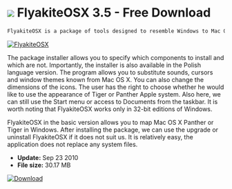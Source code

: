 # ![](https://cdn.softexe.net/static/icon/win.gif) FlyakiteOSX 3.5 - Free Download

```sh
FlyakiteOSX is a package of tools designed to resemble Windows to Mac OS X. It is dedicated mainly for Windows XP, but it can also be used in newer versions of the system.
```
[![FlyakiteOSX](https://gallery.dpcdn.pl/imgc/Tools/1116/g_-_420x350_1.5_-_x20100923172242.JPG)](https://softexe.net/win/system/archive-programs/flyakiteosx:pcfRc.html)

The package installer allows you to specify which components to install and which are not. Importantly, the installer is also available in the Polish language version. The program allows you to substitute sounds, cursors and window themes known from Mac OS X. You can also change the dimensions of the icons. The user has the right to choose whether he would like to use the appearance of Tiger or Panther Apple system. Also here, we can still use the Start menu or access to Documents from the taskbar. It is worth noting that FlyakiteOSX works only in 32-bit editions of Windows.
 
 FlyakiteOSX in the basic version allows you to map Mac OS X Panther or Tiger in Windows. After installing the package, we can use the upgrade or uninstall FlyakiteOSX if it does not suit us. It is relatively easy, the application does not replace any system files.


- **Update:** Sep 23 2010
- **File size:** 30.17 MB

[![Download](https://cdn.softexe.net/static/img/download.png)](https://softexe.net/win/system/archive-programs/flyakiteosx:pcfRc.html)

